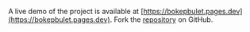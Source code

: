 A live demo of the project is available at [https://bokepbulet.pages.dev](https://bokepbulet.pages.dev).
Fork the [repository](https://github.com/gionugraha) on GitHub.